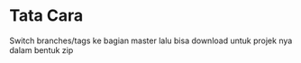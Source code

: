 # Tata Cara
Switch branches/tags ke bagian master lalu bisa download untuk projek nya dalam bentuk zip
